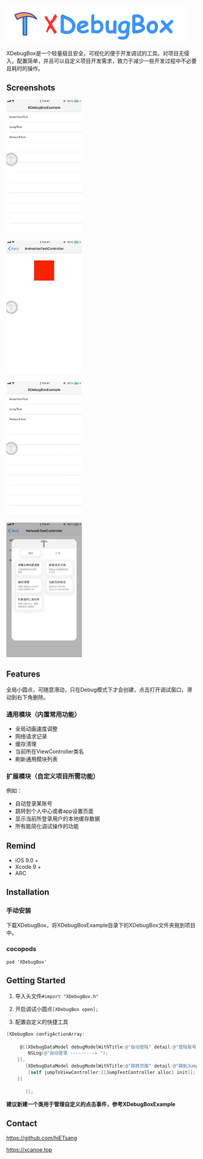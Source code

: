 
![](https://github.com/hiETsang/XDebugBox/blob/master/XDebugBox.png)

XDebugBox是一个轻量级且安全，可视化的便于开发调试的工具。对项目无侵入，配置简单，并且可以自定义项目开发需求，致力于减少一些开发过程中不必要且耗时的操作。

## Screenshots
![](https://github.com/hiETsang/XDebugBox/blob/master/move.gif)

![](https://github.com/hiETsang/XDebugBox/blob/master/animation.gif)

![](https://github.com/hiETsang/XDebugBox/blob/master/cache.gif)

![](https://github.com/hiETsang/XDebugBox/blob/master/network.gif)
 
 
 
## Features
全局小圆点，可随意滑动，只在Debug模式下才会创建，点击打开调试窗口，滑动到右下角删除。
 
 
### 通用模块（内置常用功能）
* 全局动画速度调整
* 网络请求记录
* 缓存清理
* 当前所在ViewController类名
* 刷新通用模块列表


### 扩展模块（自定义项目所需功能）
例如：
* 自动登录某账号
* 跳转到个人中心或者app设置页面
* 显示当前所登录用户的本地缓存数据
* 所有能简化调试操作的功能
  
  
  
## Remind
* iOS 9.0 +
* Xcode 9 +
* ARC
  

  
## Installation
### 手动安装
下载XDebugBox，将XDebugBoxExample目录下的XDebugBox文件夹拖到项目中。

### cocopods
```
pod 'XDebugBox'
```

 

## Getting Started
1. 导入头文件`#import "XDebugBox.h"`

2. 开启调试小圆点`[XDebugBox open];`

3. 配置自定义的快捷工具

```objective-c
[XDebugBox configActionArray:
     
     @[[XDebugDataModel debugModelWithTitle:@"自动登陆" detail:@"登陆账号133********" autoClose:YES action:^(UIViewController *debugController){
        NSLog(@"自动登录 ---------> ");
    }],
       [XDebugDataModel debugModelWithTitle:@"跳转页面" detail:@"跳到JumpTestViewController" autoClose:YES action:^(UIViewController *debugController){
        [self jumpToViewController:[[JumpTestController alloc] init]];
    }]
       
       ]];
```

**建议新建一个类用于管理自定义的点击事件，参考XDebugBoxExample**
 
 
 
## Contact
https://github.com/hiETsang

https://xcanoe.top
